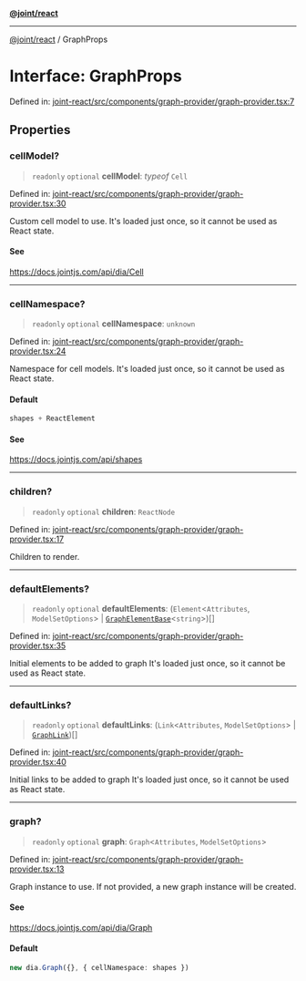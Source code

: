 [**@joint/react**](../README.md)

***

[@joint/react](../README.md) / GraphProps

# Interface: GraphProps

Defined in: [joint-react/src/components/graph-provider/graph-provider.tsx:7](https://github.com/samuelgja/joint/blob/main/packages/joint-react/src/components/graph-provider/graph-provider.tsx#L7)

## Properties

### cellModel?

> `readonly` `optional` **cellModel**: *typeof* `Cell`

Defined in: [joint-react/src/components/graph-provider/graph-provider.tsx:30](https://github.com/samuelgja/joint/blob/main/packages/joint-react/src/components/graph-provider/graph-provider.tsx#L30)

Custom cell model to use.
It's loaded just once, so it cannot be used as React state.

#### See

https://docs.jointjs.com/api/dia/Cell

***

### cellNamespace?

> `readonly` `optional` **cellNamespace**: `unknown`

Defined in: [joint-react/src/components/graph-provider/graph-provider.tsx:24](https://github.com/samuelgja/joint/blob/main/packages/joint-react/src/components/graph-provider/graph-provider.tsx#L24)

Namespace for cell models.
It's loaded just once, so it cannot be used as React state.

#### Default

```ts
shapes + ReactElement
```

#### See

https://docs.jointjs.com/api/shapes

***

### children?

> `readonly` `optional` **children**: `ReactNode`

Defined in: [joint-react/src/components/graph-provider/graph-provider.tsx:17](https://github.com/samuelgja/joint/blob/main/packages/joint-react/src/components/graph-provider/graph-provider.tsx#L17)

Children to render.

***

### defaultElements?

> `readonly` `optional` **defaultElements**: (`Element`\<`Attributes`, `ModelSetOptions`\> \| [`GraphElementBase`](GraphElementBase.md)\<`string`\>)[]

Defined in: [joint-react/src/components/graph-provider/graph-provider.tsx:35](https://github.com/samuelgja/joint/blob/main/packages/joint-react/src/components/graph-provider/graph-provider.tsx#L35)

Initial elements to be added to graph
It's loaded just once, so it cannot be used as React state.

***

### defaultLinks?

> `readonly` `optional` **defaultLinks**: (`Link`\<`Attributes`, `ModelSetOptions`\> \| [`GraphLink`](GraphLink.md))[]

Defined in: [joint-react/src/components/graph-provider/graph-provider.tsx:40](https://github.com/samuelgja/joint/blob/main/packages/joint-react/src/components/graph-provider/graph-provider.tsx#L40)

Initial links to be added to graph
It's loaded just once, so it cannot be used as React state.

***

### graph?

> `readonly` `optional` **graph**: `Graph`\<`Attributes`, `ModelSetOptions`\>

Defined in: [joint-react/src/components/graph-provider/graph-provider.tsx:13](https://github.com/samuelgja/joint/blob/main/packages/joint-react/src/components/graph-provider/graph-provider.tsx#L13)

Graph instance to use. If not provided, a new graph instance will be created.

#### See

https://docs.jointjs.com/api/dia/Graph

#### Default

```ts
new dia.Graph({}, { cellNamespace: shapes })
```
